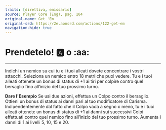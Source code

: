 ```yaml
---
traits: [direttiva, emissario]
source: Player Core (Eng), pag. 104
original-name: Get 'Em
original-srd: https://2e.aonsrd.com/actions/122-get-em
navigation-hide: true
---
```


# Prendetelo! :a: o :aa:

---

Indichi un nemico su cui tu e i tuoi alleati dovete concentrare i vostri
attacchi. Seleziona un nemico entro 18 metri che puoi vedere. Tu e i tuoi
alleati ottenete un bonus di status di +1 ai tiri per colpire contro quel
bersaglio fino all’inizio del tuo prossimo turno.

**Dare l'Esempio** Se usi due azioni, effettua un Colpo contro il bersaglio.
Ottieni un bonus di status ai danni pari al tuo modificatore di Carisma.
Indipendentemente dal fatto che il Colpo vada a segno o meno, tu e i tuoi
alleati ottenete un bonus di status di +1 ai danni sui successivi Colpi
effettuati contro quel nemico fino all’inizio del tuo prossimo turno. Aumenta i
danni di 1 ai livelli 5, 10, 15 e 20.
